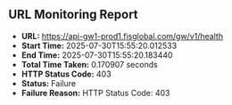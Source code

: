 ## URL Monitoring Report

- **URL:** https://api-gw1-prod1.fisglobal.com/gw/v1/health
- **Start Time:** 2025-07-30T15:55:20.012533
- **End Time:** 2025-07-30T15:55:20.183440
- **Total Time Taken:** 0.170907 seconds
- **HTTP Status Code:** 403
- **Status:** Failure
- **Failure Reason:** HTTP Status Code: 403
